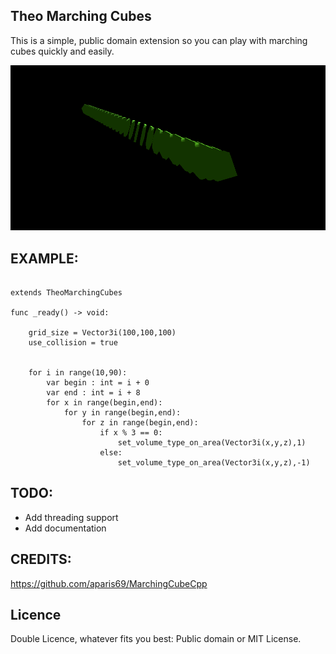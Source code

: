 ## Theo Marching Cubes

This is a simple, public domain extension so you can play with marching cubes quickly and easily.

![alt text](https://github.com/TheoLomeuBraga/theo_marching_cubes_extension/blob/master/MC_demo.png "marching cubes demo demo")

## EXAMPLE:

```gdscript

extends TheoMarchingCubes

func _ready() -> void:
	
	grid_size = Vector3i(100,100,100)
	use_collision = true
	
	
	for i in range(10,90):
		var begin : int = i + 0
		var end : int = i + 8
		for x in range(begin,end):
			for y in range(begin,end):
				for z in range(begin,end):
					if x % 3 == 0:
						set_volume_type_on_area(Vector3i(x,y,z),1)
					else:
						set_volume_type_on_area(Vector3i(x,y,z),-1)

```

## TODO: 
* Add threading support
* Add documentation

## CREDITS:
https://github.com/aparis69/MarchingCubeCpp

## Licence
Double Licence, whatever fits you best: Public domain or MIT License.
